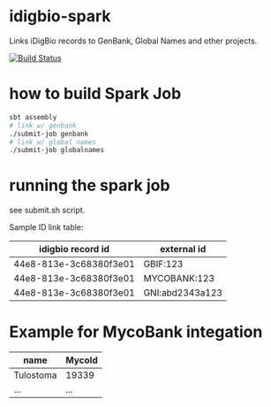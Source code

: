 # idigbio-spark
Links iDigBio records to GenBank, Global Names and other projects.

[![Build Status](https://travis-ci.org/idigbio-api-hackathon/idigbio-spark.svg?branch=master)](https://travis-ci.org/idigbio-api-hackathon/idigbio-spark)

# how to build Spark Job
```sh
sbt assembly
# link w/ genbank
./submit-job genbank
# link w/ global names
./submit-job globalnames
```

# running the spark job
see submit.sh script.

Sample ID link table:

idigbio record id | external id | 
 --- | ---
 44e8-813e-3c68380f3e01 | GBIF:123
 44e8-813e-3c68380f3e01 | MYCOBANK:123
 44e8-813e-3c68380f3e01 | GNI:abd2343a123

# Example for MycoBank integation

name | MycoId
 --- | ---
 Tulostoma | 19339
 ... | ...
